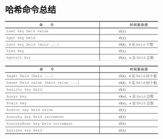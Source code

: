 # 哈希命令总结

![](../../.gitbook/assets/image%20%2845%29.png)

![](../../.gitbook/assets/image%20%2811%29.png)

